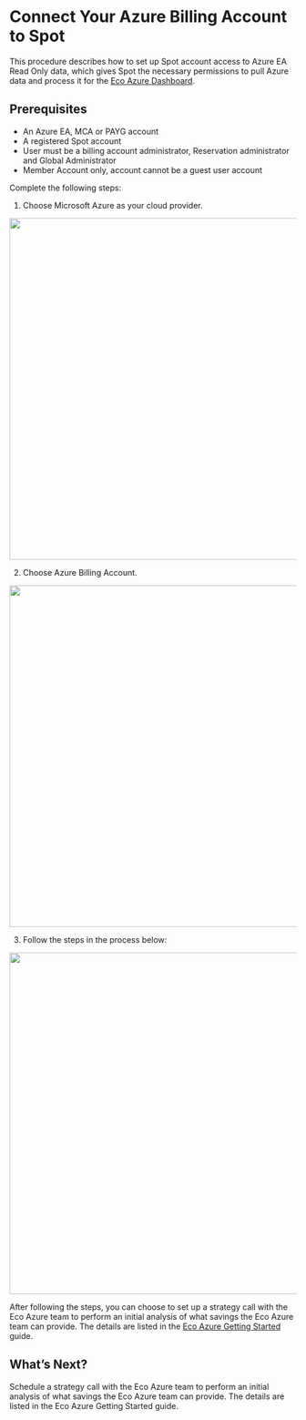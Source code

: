 # Connect Your Azure Billing Account to Spot

This procedure describes how to set up Spot account access to Azure EA Read Only data, which gives Spot the necessary permissions to pull Azure data and process it for the [Eco Azure Dashboard](eco/azure-tutorials/view-your-savings).

## Prerequisites
- An Azure EA, MCA or PAYG account
- A registered Spot account
- User must be a billing account administrator, Reservation administrator and Global Administrator
- Member Account only, account cannot be a guest user account

Complete the following steps:  

1. Choose Microsoft Azure as your cloud provider.

<img src="/connect-your-cloud-provider/_media/connect-azure-ea-02a.png" width="600" />

2. Choose Azure Billing Account.

<img src="/connect-your-cloud-provider/_media/azure-billing-1.png" width="600" />

3. Follow the steps in the process below:

<img src="/connect-your-cloud-provider/_media/azure-billing-2.png" width="600" />

After following the steps, you can choose to set up a strategy call with the Eco Azure team to perform an initial analysis of what savings the Eco Azure team can provide. The details are listed in the  [Eco Azure Getting Started](eco/getting-started/connect-azure-account) guide.

## What’s Next?

Schedule a strategy call with the Eco Azure team to perform an initial analysis of what savings the Eco Azure team can provide. The details are listed in the Eco Azure Getting Started guide.

